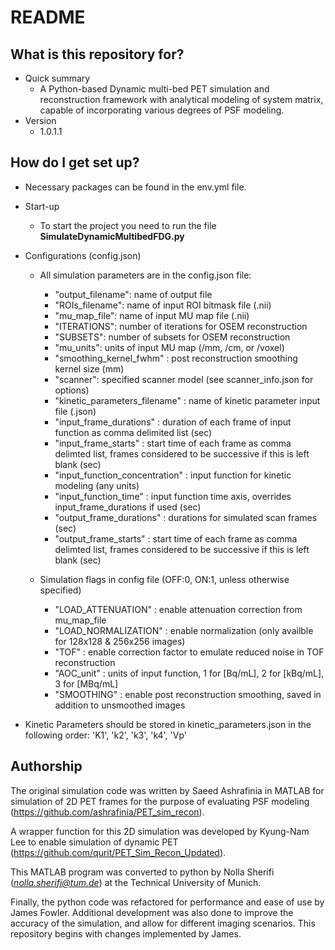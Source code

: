# README
## What is this repository for?

* Quick summary
	* A Python-based Dynamic multi-bed PET simulation and reconstruction framework with analytical modeling of system matrix, capable of incorporating various degrees of PSF modeling. 
* Version
	* 1.0.1.1

## How do I get set up?
* Necessary packages can be found in the env.yml file.

* Start-up
	* To start the project you need to run the file **SimulateDynamicMultibedFDG.py**

* Configurations (config.json)
	* All simulation parameters are in the config.json file:
		* "output_filename": name of output file
    	* "ROIs_filename": name of input ROI bitmask file (.nii)
    	* "mu_map_file": name of input MU map file (.nii)
    	* "ITERATIONS": number of iterations for OSEM reconstruction
    	* "SUBSETS": number of subsets for OSEM reconstruction
    	* "mu_units": units of input MU map (/mm, /cm, or /voxel)
    	* "smoothing_kernel_fwhm" : post reconstruction smoothing kernel size (mm)
    	* "scanner": specified scanner model (see scanner_info.json for options)
    	* "kinetic_parameters_filename" : name of kinetic parameter input file (.json)
    	* "input_frame_durations" : duration of each frame of input function as comma delimited list (sec)
    	* "input_frame_starts" : start time of each frame as comma delimted list, frames considered to be successive if this is left blank (sec)
		* "input_function_concentration" : input function for kinetic modeling (any units)
		* "input_function_time" : input function time axis, overrides input_frame_durations if used (sec)
		* "output_frame_durations" : durations for simulated scan frames (sec)
		* "output_frame_starts" : start time of each frame as comma delimted list, frames considered to be successive if this is left blank (sec)

	* Simulation flags in config file (OFF:0, ON:1, unless otherwise specified)
    	* "LOAD_ATTENUATION" : enable attenuation correction from mu_map_file
    	* "LOAD_NORMALIZATION" : enable normalization (only availble for 128x128 & 256x256 images)
    	* "TOF" : enable correction factor to emulate reduced noise in TOF reconstruction
    	* "AOC_unit" : units of input function, 1 for [Bq/mL], 2 for [kBq/mL], 3 for [MBq/mL]
    	* "SMOOTHING" : enable post reconstruction smoothing, saved in addition to unsmoothed images
* Kinetic Parameters should be stored in kinetic_parameters.json in the following order: 'K1', 'k2', 'k3', 'k4', 'Vp'

## Authorship
The original simulation code was written by Saeed Ashrafinia in MATLAB for simulation of 2D PET frames for the purpose of evaluating PSF modeling (https://github.com/ashrafinia/PET_sim_recon).

A wrapper function for this 2D simulation was developed by Kyung-Nam Lee to enable simulation of dynamic PET (https://github.com/qurit/PET_Sim_Recon_Updated).

This MATLAB program was converted to python by Nolla Sherifi (*nolla.sherifi@tum.de*) at the Technical University of Munich.

Finally, the python code was refactored for performance and ease of use by James Fowler. Additional development was also done to improve the accuracy of the simulation, and allow for different imaging scenarios. This repository begins with changes implemented by James.